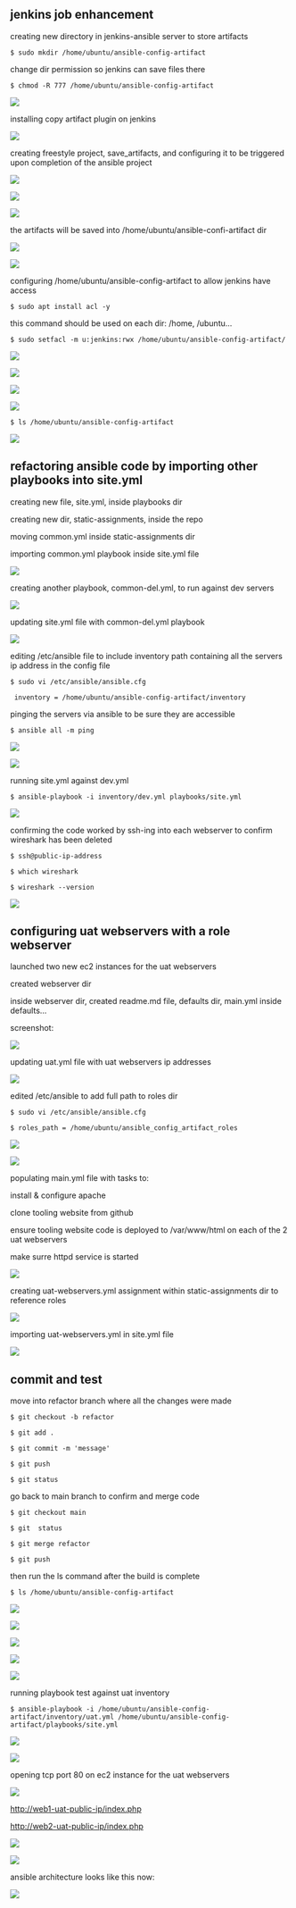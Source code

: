 ## jenkins job enhancement

creating new directory in jenkins-ansible server to store artifacts

`$ sudo mkdir /home/ubuntu/ansible-config-artifact`

change dir permission so jenkins can save files there

`$ chmod -R 777 /home/ubuntu/ansible-config-artifact`

![](images/jenkins-ansiblemkdirchmod1.png)

installing copy artifact plugin on jenkins

![](images/jenkins-ansiblecopyartifact2.png)

creating freestyle project, save_artifacts, and configuring it to be triggered upon completion of the ansible project

![](images/jenkins-ansiblesaveartigener3.png)

![](images/jenkins-ansiblesaveartigener33.png)

![](images/jenkins-ansiblesaveartigener333.png)

the artifacts will be saved into /home/ubuntu/ansible-confi-artifact dir

![](images/jenkins-ansiblesaveartigener333ansiblejob.png)

![](images/jenkins-ansiblesaveartigener333ansiblejobaggregate.png)

configuring /home/ubuntu/ansible-config-artifact to allow jenkins have access 

`$ sudo apt install acl -y`

this command should be used on each dir: /home, /ubuntu...

`$ sudo setfacl -m u:jenkins:rwx /home/ubuntu/ansible-config-artifact/`

![](images/jenkins-ansiblesetfaclonall4.png)

![](images/jenkins-ansiblesetfaclonallbuild44.png)

![](images/jenkins-ansiblesetfaclonallbuild444.png)

![](images/jenkins-ansiblesetfaclonallbuild44444.png)

`$ ls /home/ubuntu/ansible-config-artifact`

![](images/jenkins-ansiblesetfaclonallbuild4444.png)

## refactoring ansible code by importing other playbooks into site.yml

creating new file, site.yml, inside playbooks dir

creating new dir, static-assignments, inside the repo

moving common.yml inside static-assignments dir

importing common.yml playbook inside site.yml file

![](images/jenkins-ansiblesiteyml6.png)

creating another playbook, common-del.yml, to run against dev servers

![](images/jenkins-ansiblecommondel7.png)

updating site.yml file with common-del.yml playbook 

![](images/jenkins-ansiblesiteyml77.png)

editing /etc/ansible file to include inventory path containing all the servers ip address in the config file

`$ sudo vi /etc/ansible/ansible.cfg`

` inventory = /home/ubuntu/ansible-config-artifact/inventory`

pinging the servers via ansible to be sure they are accessible

`$ ansible all -m ping`

![](images/jenkins-ansibleinventoryping88.png)

![](images/jenkins-ansiblepinginventory9.png)

running site.yml against dev.yml 

`$ ansible-playbook -i inventory/dev.yml playbooks/site.yml`

![](images/jenkins-ansibleplaybooktest10.png)

confirming the code worked by ssh-ing into each webserver to confirm wireshark has been deleted

`$ ssh@public-ip-address`

`$ which wireshark`

`$ wireshark --version`

![](images/jenkins-ansibleplaybooktest1010.png)

## configuring uat webservers with a role webserver

launched two new ec2 instances for the uat webservers

created webserver dir

inside webserver dir, created readme.md file, defaults dir, main.yml inside defaults...

screenshot:

![](images/webservers.png)

updating uat.yml file with uat webservers ip addresses

![](images/jenkins-ansibleuatservers11.png)

edited /etc/ansible to add full path to roles dir

`$ sudo vi /etc/ansible/ansible.cfg`

`$ roles_path = /home/ubuntu/ansible_config_artifact_roles`

![](images/jenkins-ansibleroles12.png)

![](images/jenkins-ansibleroles1212.png)

populating main.yml file with tasks to:

install & configure apache

clone tooling website from github

ensure tooling website code is deployed to /var/www/html on each of the 2 uat webservers

make surre httpd service is started

![](images/jenkins-ansiblemainyml13.png)

creating uat-webservers.yml assignment within static-assignments dir to reference roles

![](images/jenkins-ansibleuatwebserver14.png)

importing uat-webservers.yml in site.yml file

![](images/jenkins-ansiblesiteyml1414.png)

## commit and test

move into refactor branch where all the changes were made

`$ git checkout -b refactor`

`$ git add .`

`$ git commit -m 'message'`

`$ git push`

`$ git status`

go back to main branch to confirm and merge code 

`$ git checkout main`

`$ git  status`

`$ git merge refactor`

`$ git push`

then run the ls command after the build is complete

`$ ls /home/ubuntu/ansible-config-artifact`

![](images/jenkins-ansiblegitadd15.png)

![](images/jenkins-ansiblegitadd1515.png)

![](images/jenkins-ansiblegitadd151515.png)

![](images/jenkins-ansiblegitadd15151515.png)

![](images/jenkins-ansiblegitadd1515151515.png)

running playbook test against uat inventory

`$ ansible-playbook -i /home/ubuntu/ansible-config-artifact/inventory/uat.yml /home/ubuntu/ansible-config-artifact/playbooks/site.yml`

![](images/jenkins-ansibleplaybooktest16.png)

![](images/jenkins-ansibleplaybooktest1616.png)

opening tcp port 80 on ec2 instance for the uat webservers

![](images/jenkins-ansibleinbound17.png)

<http://web1-uat-public-ip/index.php>

<http://web2-uat-public-ip/index.php>

![](images/final18.png)

![](images/final1818.png)

ansible architecture looks like this now:

![](images/infrastructurearchitecture.png)